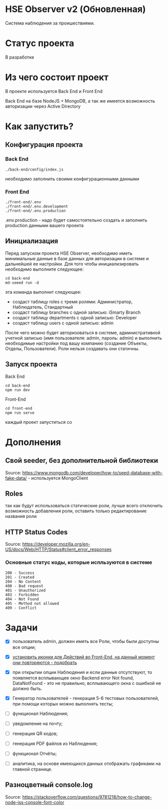 # HSE Observer v2 (Обновленная)
Система наблюдения за проишествиями.

# Статус проекта

В разработке

# Из чего состоит проект

В проекте используется Back End и Front End

Back End на базе NodeJS + MongoDB, а так же имеется возможность авторизации через Active Directory


# Как запустить?

## Конфигурация проекта

### Back End
```
./back-end/config/index.js
```
необходимо заполнить своими конфигурационными данными

### Front End
```
./front-end/.env
./front-end/.env.development
./front-end/.env.production
```
.env.production - надо будет самостоятельно создать и заполнить production данными вашего проекта


## Инициализация
Перед запуском проекта HSE Observer, необходимо иметь минимальные данные в базе данных для авторизации в системе и дальнейшей ее настройки.
Для того чтобы инициализировать необходимо выполните следующее:
```
cd back-end
md-seeed run -d
```
эта команда выполнит следующее:

* создаст таблицу roles с тремя ролями: Администратор, Наблюдатель, Стандартный
* создаст таблицу branches с одной записью: iSmarty Branch
* создаст таблицу departments с одной записью: Developer
* создаст таблицу users c одной записью: admin

После чего можно будет авторизоваться в системе, административной учетной записью (имя пользователя: admin, пароль: admin) и выполнить необходимые настройки под вашу компанию (создание Объекты, Отделы, Пользователи). Роли нельзя создавать они статичны.

## Запуск проекта

Back End
```
cd back-end
npm run dev
```

Front-End
```
cd front-end
npm run serve
```

каждый проект запуститься со


# Дополнения

## Свой seeder, без дополнительной библиотеки
Source: https://www.mongodb.com/developer/how-to/seed-database-with-fake-data/ - используется MongoClient

## Roles
так как будут использоваться статические роли, лучше всего отключить возможность добавления роли, оставить только редактирование названия роли


## HTTP Status Codes
Source: https://developer.mozilla.org/en-US/docs/Web/HTTP/Status#client_error_responses

### Основные статус коды, которые испльзуются в системе
```
200 - Success
201 - Created
204 - No Content
400 - Bad request
401 - Unauthorized
403 - Forbidden
404 - Not Found
405 - Method not allowed
409 - Conflict
```

# Задачи
- [x] пользователь admin, должен иметь все Роли, чтобы были доступны все опции;
- [x] [установить иконки для Действий во Front-End, на данный момент они повторяются - подобрать](https://github.com/iSmartyPRO/hse-observer-v2/issues/1)
- [x] при открытии опции Наблюдения и если данные отсутствуют, то появляется всплывающее окно Backend error Not found, DataNotFound - это не правильно, всплывающего окна с ошибкой не должно быть.
- [x] Генератор пользователей - генерация 5-6 тестовых пользователей, при помощи которых можно выполнять тесты;
- [ ] функционал Наблюдения;
- [ ] уведомление на почту;
- [ ] генерация QR кодов;
- [ ] генерация PDF файлов из Наблюдения;
- [ ] функционал Отчёты;
- [ ] аналитика, на основе имеющихся данных отображать графиками на главной странице.


## Разноцветный console.log
Source: https://stackoverflow.com/questions/9781218/how-to-change-node-jss-console-font-color